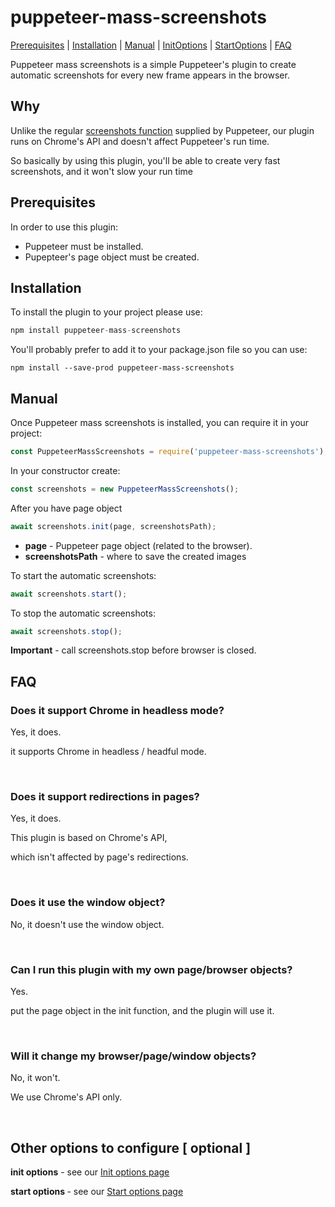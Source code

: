 # puppeteer-mass-screenshots
[Prerequisites](#Prerequisites "Prerequisites") | [Installation](#Installation "Installation") | [Manual](#Manual "Manual") | [InitOptions](InitOptions.md "InitOptions") | [StartOptions](StartOptions.md "StartOptions") | [FAQ](#FAQ "FAQ")

<p>
Puppeteer mass screenshots is a simple Puppeteer's plugin to create automatic screenshots for every new frame appears in the browser.
<p>

<h2> Why </h2>
<p>
Unlike the regular <a href="https://pptr.dev/#?product=Puppeteer&version=v5.4.1&show=api-pagescreenshotoptions"> screenshots function</a> supplied by Puppeteer,
our plugin runs on Chrome's API and doesn't affect Puppeteer's run time.
</p>
<p>So basically by using this plugin, you'll be able to create very fast screenshots, and it won't slow your run time </p> 

<a name="Prerequisites"></a>
<h2> Prerequisites </h2>
<p>In order to use this plugin:</p>
<p>
    <ul>
        <li>Puppeteer must be installed.</li>
        <li>Pupepteer's page object must be created.</li>
    </ul>
</p>

<a name="Installation"></a>
<h2>Installation</h2>
<p>To install the plugin to your project please use:</p>

```javascript
npm install puppeteer-mass-screenshots
```
<p>
You'll probably prefer to add it to your package.json file so you can use:</p>

```
npm install --save-prod puppeteer-mass-screenshots
```

<a name="Manual"></a>
<h2>Manual</h2>
<p>
Once Puppeteer mass screenshots is installed, you can require it in your project:

```javascript
const PuppeteerMassScreenshots = require('puppeteer-mass-screenshots');
```
</p>
<p>
In your constructor create:

```javascript
const screenshots = new PuppeteerMassScreenshots();
```
</p> 

<p>
After you have page object

```javascript
await screenshots.init(page, screenshotsPath);
```
<ul> 
<li><b>page</b> - Puppeteer page object (related to the browser).</li>
<li><b>screenshotsPath</b> - where to save the created images</li>
</ul>
</p>
<p>
To start the automatic screenshots:

```javascript
await screenshots.start();
```
</p>

<p>
To stop the automatic screenshots:

```javascript
await screenshots.stop();
```
<p>
    <b>Important</b> - call screenshots.stop before browser is closed.
</p>

<a name="FAQ"></a>
<h2> FAQ </h2>

<h3> Does it support Chrome in headless mode?</h3>
<p>
Yes, it does.
</p>
<p>
it supports Chrome in headless / headful mode.
</p>
<br/>
<h3> Does it support redirections in pages? </h3>
<p>Yes, it does.</p>
<p>This plugin is based on Chrome's API, </p>
<p>
which isn't affected by page's redirections.
</p>
<br/>
<h3> Does it use the window object? </h3>
<p>No, it doesn't use the window object.</p>
<br/>

<h3> Can I run this plugin with my own page/browser objects? </h3>
<p>
Yes.
</p>
<p>put the page object in the init function, and the plugin will use it.
</p>
<br/>

<h3> Will it change my browser/page/window objects? </h3>
<p>No, it won't.</p>
<p>We use Chrome's API only.</p>
<br/>

<h2> Other options to configure [ optional ] </h2>
<p> <b>init options</b> - see our <a href="InitOptions.md"> Init options page</a>
</p>

<p> <b>start options </b> - see our <a href="StartOptions.md"> Start options page</a>
</p>

